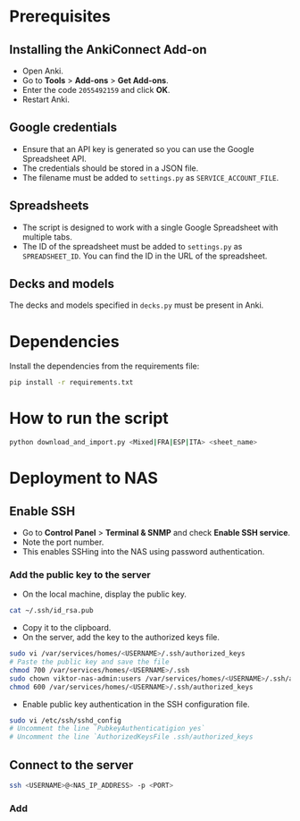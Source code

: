 # Prerequisites
## Installing the AnkiConnect Add-on
- Open Anki.
- Go to **Tools** > **Add-ons** > **Get Add-ons**.
- Enter the code `2055492159` and click **OK**.
- Restart Anki.

## Google credentials
- Ensure that an API key is generated so you can use the Google Spreadsheet API.
- The credentials should be stored in a JSON file. 
- The filename must be added to `settings.py` as `SERVICE_ACCOUNT_FILE`.

## Spreadsheets
- The script is designed to work with a single Google Spreadsheet with multiple tabs.
- The ID of the spreadsheet must be added to `settings.py` as `SPREADSHEET_ID`. You can find the ID in the URL of the spreadsheet.

## Decks and models
The decks and models specified in `decks.py` must be present in Anki.

# Dependencies
Install the dependencies from the requirements file:
```bash
pip install -r requirements.txt
```

# How to run the script
```bash
python download_and_import.py <Mixed|FRA|ESP|ITA> <sheet_name>
```

# Deployment to NAS
## Enable SSH
- Go to **Control Panel** > **Terminal & SNMP** and check **Enable SSH service**.
- Note the port number.
- This enables SSHing into the NAS using password authentication.

### Add the public key to the server
- On the local machine, display the public key.
```bash
cat ~/.ssh/id_rsa.pub
```
- Copy it to the clipboard.
- On the server, add the key to the authorized keys file.
```bash
sudo vi /var/services/homes/<USERNAME>/.ssh/authorized_keys
# Paste the public key and save the file
chmod 700 /var/services/homes/<USERNAME>/.ssh
sudo chown viktor-nas-admin:users /var/services/homes/<USERNAME>/.ssh/authorized_keys
chmod 600 /var/services/homes/<USERNAME>/.ssh/authorized_keys
```
- Enable public key authentication in the SSH configuration file.
```bash
sudo vi /etc/ssh/sshd_config
# Uncomment the line `PubkeyAuthenticatigion yes`
# Uncomment the line `AuthorizedKeysFile .ssh/authorized_keys
```

## Connect to the server
```bash
ssh <USERNAME>@<NAS_IP_ADDRESS> -p <PORT>
```

### Add 